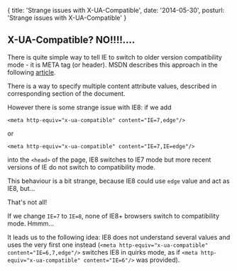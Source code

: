 {
    title: 'Strange issues with X-UA-Compatible',
    date:   '2014-05-30',
    posturl: 'Strange issues with X-UA-Compatible'
}
## X-UA-Compatible? NO!!!!....

There is quite simple way to tell IE to switch to older version compatibility mode - it
is META tag (or header). MSDN describes this approach in the following  [article](http://msdn.microsoft.com/en-us/library/jj676915(v=vs.85).aspx).

There is a way to specify multiple content attribute values, described in corresponding section of the document.

However there is some strange issue with IE8: if we add

    <meta http-equiv="x-ua-compatible" content="IE=7,edge"/>
or

    <meta http-equiv="x-ua-compatible" content="IE=7,IE=edge"/>

into the `<head>` of the page, IE8 switches to IE7 mode but more recent versions of IE do not switch to compatibility mode.

This behaviour is a bit strange, because IE8 could use `edge` value and act as IE8, but...

That's not all! 

If we change `IE=7` to `IE=8`, none of IE8+ browsers switch to compatibility mode. Hmmm...

It leads us to the following idea: IE8 does not understand several values and uses the very first one instead (`<meta http-equiv="x-ua-compatible" content="IE=6,7,edge"/>` switches IE8 in quirks mode, as if `<meta http-equiv="x-ua-compatible" content="IE=6"/>` was provided). 

